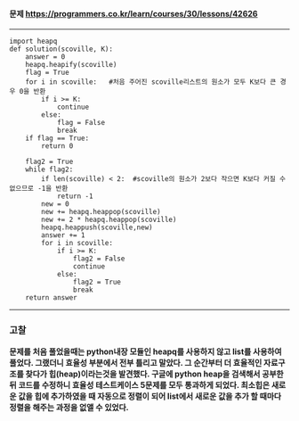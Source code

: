 #### 문제 <https://programmers.co.kr/learn/courses/30/lessons/42626>

---
```
import heapq
def solution(scoville, K):
    answer = 0
    heapq.heapify(scoville)
    flag = True         
    for i in scoville:   #처음 주어진 scoville리스트의 원소가 모두 K보다 큰 경우 0을 반환
        if i >= K:
            continue
        else:
            flag = False
            break
    if flag == True:
        return 0
        
    flag2 = True
    while flag2:
        if len(scoville) < 2:  #scoville의 원소가 2보다 작으면 K보다 커질 수 없으므로 -1을 반환
            return -1
        new = 0
        new += heapq.heappop(scoville)
        new += 2 * heapq.heappop(scoville)
        heapq.heappush(scoville,new)
        answer += 1
        for i in scoville:
            if i >= K:
                flag2 = False
                continue
            else:
                flag2 = True
                break
    return answer 
```
---

### 고찰
**문제를 처음 풀었을때는 python내장 모듈인 heapq를 사용하지 않고 list를 사용하여 풀었다. 그랬더니 효율성 부분에서 전부 틀리고 말았다. 그 순간부터 더 효율적인 자료구조를 찾다가 힙(heap)이라는것을 발견했다. 구글에 python heap을 검색해서 공부한 뒤 코드를 수정하니 효율성 테스트케이스 5문제를 모두 통과하게 되었다. 
최소힙은 새로운 값을 힙에 추가하였을 때 자동으로 정렬이 되어 list에서 새로운 값을 추가 할 때마다 정렬을 해주는 과정을 없앨 수 있었다.**
